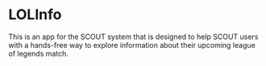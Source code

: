 # LOLInfo
This is an app for the SCOUT system that is designed to help SCOUT users with a hands-free way to explore information about their upcoming league of legends match.
